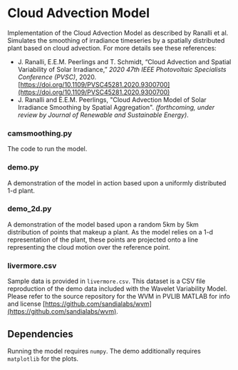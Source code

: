 # Cloud Advection Model
Implementation of the Cloud Advection Model as described by Ranalli et al. Simulates the smoothing of irradiance timeseries by a spatially distributed plant based on cloud advection. For more details see these references:

* J. Ranalli, E.E.M. Peerlings and T. Schmidt, “Cloud Advection and Spatial Variability of Solar Irradiance,” _2020 47th IEEE Photovoltaic Specialists Conference (PVSC)_, 2020. [https://doi.org/10.1109/PVSC45281.2020.9300700](https://doi.org/10.1109/PVSC45281.2020.9300700)
* J. Ranalli and E.E.M. Peerlings, "Cloud Advection Model of Solar Irradiance Smoothing by Spatial Aggregation". _(forthcoming, under review by Journal of Renewable and Sustainable Energy)_.

### camsmoothing.py
The code to run the model.

### demo.py
A demonstration of the model in action based upon a uniformly distributed 1-d plant.

### demo_2d.py
A demonstration of the model based upon a random 5km by 5km distribution of points that makeup a plant. As the model relies on a 1-d representation of the plant, these points are projected onto a line representing the cloud motion over the reference point. 

### livermore.csv
Sample data is provided in ```livermore.csv```. This dataset is a CSV file reproduction of the demo data included with the Wavelet Variability Model. Please refer to the source repository for the WVM in PVLIB MATLAB for info and license [https://github.com/sandialabs/wvm](https://github.com/sandialabs/wvm). 

## Dependencies
Running the model requires ```numpy```. The demo additionally requires ```matplotlib``` for the plots.